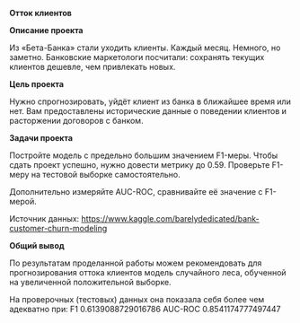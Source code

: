 <b>Отток клиентов</b>

<b>Описание проекта</b>

Из «Бета-Банка» стали уходить клиенты. Каждый месяц. Немного, но заметно. Банковские маркетологи посчитали: сохранять текущих клиентов дешевле, чем привлекать новых.

<b>Цель проекта</b>

Нужно спрогнозировать, уйдёт клиент из банка в ближайшее время или нет. Вам предоставлены исторические данные о поведении клиентов и расторжении договоров с банком.

<b>Задачи проекта</b>

Постройте модель с предельно большим значением F1-меры. Чтобы сдать проект успешно, нужно довести метрику до 0.59. Проверьте F1-меру на тестовой выборке самостоятельно.

Дополнительно измеряйте AUC-ROC, сравнивайте её значение с F1-мерой.

Источник данных: https://www.kaggle.com/barelydedicated/bank-customer-churn-modeling

<b>Общий вывод</b>

По результатам проделанной работы можем рекомендовать для прогнозирования оттока клиентов модель случайного леса, обученной на увеличенной положительной выборке.

На проверочных (тестовых) данных она показала себя более чем адекватно при: F1 0.6139088729016786 AUC-ROC 0.8541174777497447
